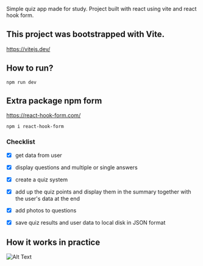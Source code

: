 Simple quiz app made for study. Project built with react using vite and react hook form.

## This project was bootstrapped with Vite.

https://vitejs.dev/

## How to run?

`npm run dev`

## Extra package npm form

https://react-hook-form.com/

`npm i react-hook-form`

### Checklist

- [x] get data from user
- [x] display questions and multiple or single answers
- [x] create a quiz system
- [x] add up the quiz points and display them in the summary together with the user's data at the end
- [x] add photos to questions
- [x] save quiz results and user data to local disk in JSON format


## How it works in practice
![Alt Text](mobile.gif)

